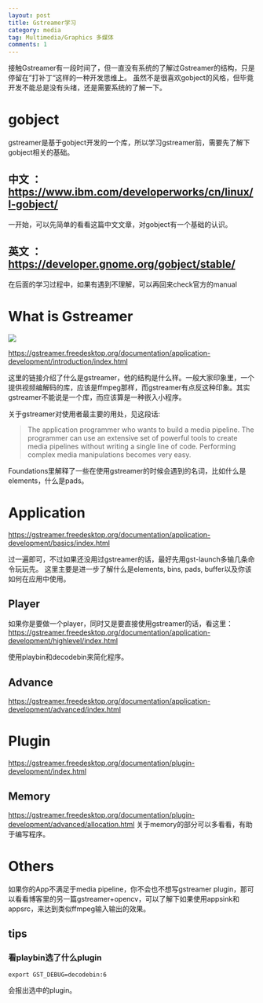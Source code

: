 ```yaml
---
layout: post
title: Gstreamer学习
category: media
tag: Multimedia/Graphics 多媒体
comments: 1
---
```


接触Gstreamer有一段时间了，但一直没有系统的了解过Gstreamer的结构，只是停留在”打补丁“这样的一种开发思维上。
虽然不是很喜欢gobject的风格，但毕竟开发不能总是没有头绪，还是需要系统的了解一下。

# gobject

gstreamer是基于gobject开发的一个库，所以学习gstreamer前，需要先了解下gobject相关的基础。

## 中文 ： https://www.ibm.com/developerworks/cn/linux/l-gobject/

一开始，可以先简单的看看这篇中文文章，对gobject有一个基础的认识。

## 英文 ： https://developer.gnome.org/gobject/stable/

在后面的学习过程中，如果有遇到不理解，可以再回来check官方的manual

# What is Gstreamer

![](https://gstreamer.freedesktop.org/documentation/application-development/introduction/images/gstreamer-overview.png)

https://gstreamer.freedesktop.org/documentation/application-development/introduction/index.html

这里的链接介绍了什么是gstreamer，他的结构是什么样。一般大家印象里，一个提供视频编解码的库，应该是ffmpeg那样，而gstreamer有点反这种印象。其实gstreamer不能说是一个库，而应该算是一种嵌入小程序。

关于gstreamer对使用者最主要的用处，见这段话:  
 > The application programmer who wants to build a media pipeline. The programmer can use an extensive set of powerful tools to create media pipelines without writing a single line of code. Performing complex media manipulations becomes very easy.

Foundations里解释了一些在使用gstreamer的时候会遇到的名词，比如什么是elements，什么是pads。

# Application

https://gstreamer.freedesktop.org/documentation/application-development/basics/index.html

过一遍即可，不过如果还没用过gstreamer的话，最好先用gst-launch多输几条命令玩玩先。
这里主要是进一步了解什么是elements, bins, pads, buffer以及你该如何在应用中使用。

## Player

如果你是要做一个player，同时又是要直接使用gstreamer的话，看这里：  
https://gstreamer.freedesktop.org/documentation/application-development/highlevel/index.html

使用playbin和decodebin来简化程序。

## Advance

https://gstreamer.freedesktop.org/documentation/application-development/advanced/index.html

# Plugin

https://gstreamer.freedesktop.org/documentation/plugin-development/index.html

## Memory

https://gstreamer.freedesktop.org/documentation/plugin-development/advanced/allocation.html
关于memory的部分可以多看看，有助于编写程序。

# Others

如果你的App不满足于media pipeline，你不会也不想写gstreamer plugin，那可以看看博客里的另一篇gstreamer+opencv，可以了解下如果使用appsink和appsrc，来达到类似ffmpeg输入输出的效果。

## tips

### 看playbin选了什么plugin

```
export GST_DEBUG=decodebin:6
```

会报出选中的plugin。